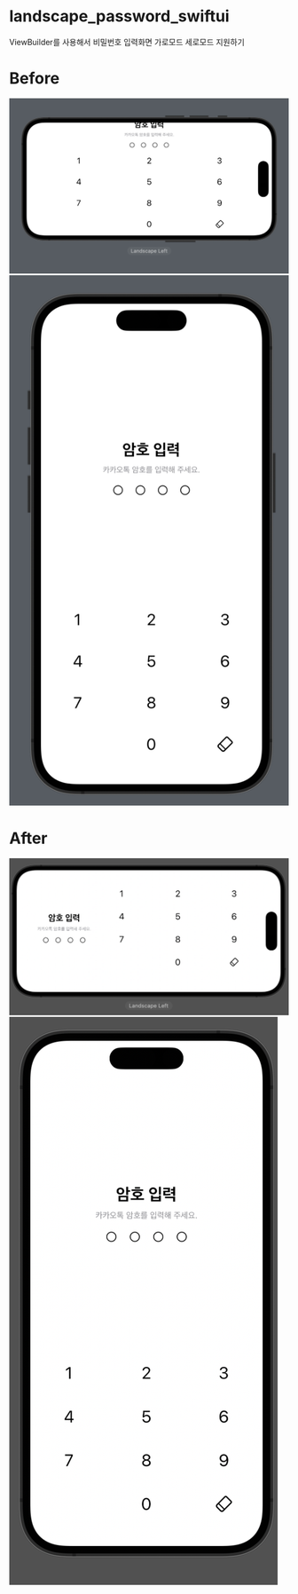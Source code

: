 # landscape_password_swiftui
ViewBuilder를 사용해서 비밀번호 입력화면 가로모드 세로모드 지원하기

# Before
![image](assets/before1.png)
![image](assets/before2.png)

# After
![image](assets/after1.png)
![image](assets/after2.png)
